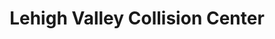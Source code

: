 ---
title: "Lehigh Valley Collision Center"
url: /allentown/lehigh-valley-collision-center/
shop: car repair
---